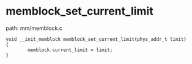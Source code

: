 memblock_set_current_limit
========================================

path: mm/memblock.c
```
void __init_memblock memblock_set_current_limit(phys_addr_t limit)
{
        memblock.current_limit = limit;
}
```
